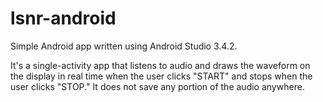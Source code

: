 # lsnr-android

Simple Android app written using Android Studio 3.4.2.

It's a single-activity app that listens to audio and draws the waveform on the display in real time
when the user clicks "START" and stops when the user clicks "STOP." It does not save any
portion of the audio anywhere.

